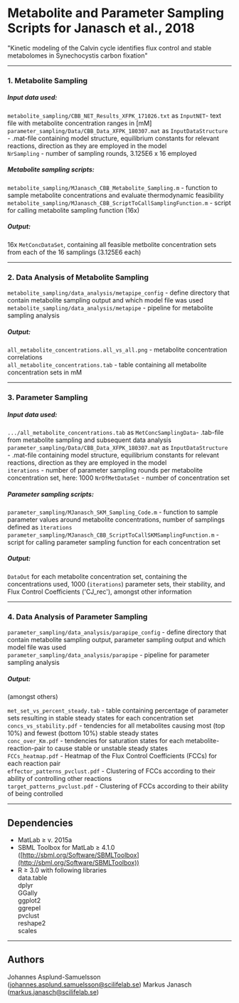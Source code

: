# Metabolite and Parameter Sampling Scripts for Janasch et al., 2018  
"Kinetic modeling of the Calvin cycle identifies flux control and stable metabolomes in Synechocystis carbon fixation"

---

### 1. Metabolite Sampling

##### Input data used:

`metabolite_sampling/CBB_NET_Results_XFPK_171026.txt` as `InputNET`- text file with metabolite concentration ranges in [mM]  
`parameter_sampling/Data/CBB_Data_XFPK_180307.mat` as `InputDataStructure` - .mat-file containing model structure, equilibrium constants for relevant reactions, direction as they are employed in the model  
`NrSampling` - number of sampling rounds, 3.125E6 x 16 employed


##### Metabolite sampling scripts:

`metabolite_sampling/MJanasch_CBB_Metabolite_Sampling.m` - function to sample metabolite concentrations and evaluate thermodynamic feasibility  
`metabolite_sampling/MJanasch_CBB_ScriptToCallSamplingFunction.m` - script for calling metabolite sampling function (16x)  

##### Output:

16x `MetConcDataSet`, containing all feasible metbolite concentration sets from each of the 16 samplings (3.125E6 each)  

---

### 2. Data Analysis of Metabolite Sampling

`metabolite_sampling/data_analysis/metapipe_config` - define directory that contain metabolite sampling output and which model file was used  
`metabolite_sampling/data_analysis/metapipe` - pipeline for metabolite sampling analysis  

##### Output:

`all_metabolite_concentrations.all_vs_all.png` - metabolite concentration correlations  
`all_metabolite_concentrations.tab` - table containing all metabolite concentration sets in mM  

---

### 3. Parameter Sampling

##### Input data used:

`.../all_metabolite_concentrations.tab` as `MetConcSamplingData`- .tab-file from metabolite sampling and subsequent data analysis  
`parameter_sampling/Data/CBB_Data_XFPK_180307.mat` as `InputDataStructure` - .mat-file containing model structure, equilibrium constants for relevant reactions, direction as they are employed in the model  
`iterations` - number of parameter sampling rounds per metabolite concentration set, here: 1000
`NrOfMetDataSet` - number of concentration set  

##### Parameter sampling scripts:

`parameter_sampling/MJanasch_SKM_Sampling_Code.m` - function to sample parameter values around metabolite concentrations, number of samplings defined as `ìterations`  
`parameter_sampling/MJanasch_CBB_ScriptToCallSKMSamplingFunction.m` - script for calling parameter sampling function for each concentration set  

##### Output:

 `DataOut` for each metabolite concentration set, containing the concentrations used, 1000 (`iterations`) parameter sets, their stability, and Flux Control Coefficients ('CJ_rec'), amongst other information  

---

### 4. Data Analysis of Parameter Sampling

`parameter_sampling/data_analysis/parapipe_config` - define directory that contain metabolite sampling output, parameter sampling output and which model file was used  
`parameter_sampling/data_analysis/parapipe` - pipeline for parameter sampling analysis  

##### Output:  
(amongst others)

`met_set_vs_percent_steady.tab` - table containing percentage of parameter sets resulting in stable steady states for each concentration set  
`concs_vs_stability.pdf` - tendencies for all metabolites causing most (top 10%) and fewest (bottom 10%) stable steady states  
`conc_over_Km.pdf` - tendencies for saturation states for each metabolite-reaction-pair to cause stable or unstable steady states  
`FCCs_heatmap.pdf` - Heatmap of the Flux Control Coefficients (FCCs) for each reaction pair  
`effector_patterns_pvclust.pdf` - Clustering of FCCs according to their ability of controlling other reactions  
`target_patterns_pvclust.pdf` - Clustering of FCCs according to their ability of being controlled  

---

## Dependencies
- MatLab ≥ v. 2015a  
- SBML Toolbox for MatLab ≥ 4.1.0 ([http://sbml.org/Software/SBMLToolbox](http://sbml.org/Software/SBMLToolbox))  
- R ≥ 3.0 with following libraries  
	data.table  
	dplyr  
	GGally  
	ggplot2  
	ggrepel  
	pvclust  
	reshape2  
	scales  

---

## Authors  
Johannes Asplund-Samuelsson (<johannes.asplund.samuelsson@scilifelab.se>)
Markus Janasch (<markus.janasch@scilifelab.se>)